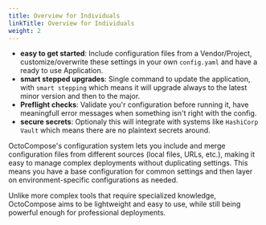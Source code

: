```yaml
---
title: Overview for Individuals
linkTitle: Overview for Individuals
weight: 2
---
```


- **easy to get started**: Include configuration files from a Vendor/Project, customize/overwrite these settings in your own `config.yaml` and have a ready to use Application.
- **smart stepped upgrades**: Single command to update the application, with `smart stepping` which means it will upgrade always to the latest minor version and then to the major.
- **Preflight checks**: Validate you'r configuration before running it, have meaningfull error messages when something isn't right with the config.
- **secure secrets**: Optionaly this will integrate with systems like `HashiCorp Vault` which means there are no plaintext secrets around.

OctoCompose's configuration system lets you include and merge configuration files from different sources (local files, URLs, etc.), making it easy to manage complex deployments without duplicating settings. This means you have a base configuration for common settings and then layer on environment-specific configurations as needed.

Unlike more complex tools that require specialized knowledge, OctoCompose aims to be lightweight and easy to use, while still being powerful enough for professional deployments.
